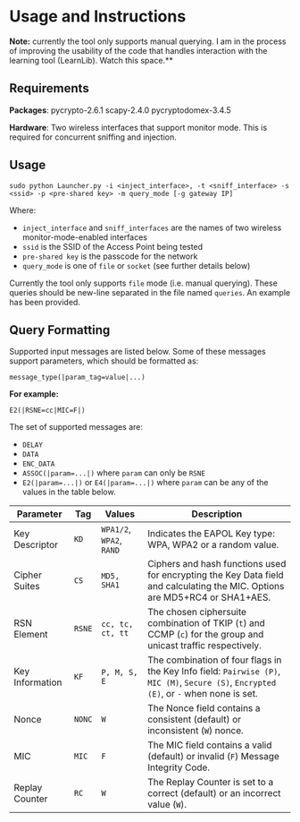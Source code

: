 # Usage and Instructions

**Note:** currently the tool only supports manual querying. I am in the process of improving the usability of the code that handles interaction with the learning tool (LearnLib). Watch this space.**

## Requirements

**Packages**: pycrypto-2.6.1 scapy-2.4.0 pycryptodomex-3.4.5

**Hardware**: Two wireless interfaces that support monitor mode. This is required for concurrent sniffing and injection.

## Usage

`sudo python Launcher.py -i <inject_interface>, -t <sniff_interface> -s <ssid> -p <pre-shared key> -m query_mode [-g gateway IP]`

Where:
- `inject_interface` and `sniff_interfaces` are the names of two wireless monitor-mode-enabled interfaces
- `ssid` is the SSID of the Access Point being tested
- `pre-shared key` is the passcode for the network
- `query_mode` is one of `file` or `socket` (see further details below)

Currently the tool only supports `file` mode (i.e. manual querying). These queries should be new-line separated in the file named `queries`. An example has been provided. 

## Query Formatting

Supported input messages are listed below. Some of these messages support parameters, which should be formatted as:

 `message_type(|param_tag=value|...)`

**For example:** 

`E2(|RSNE=cc|MIC=F|)`

The set of supported messages are:

- `DELAY`
- `DATA`
- `ENC_DATA`
- `ASSOC(|param=...|)` where `param` can only be `RSNE`
- `E2(|param=...|)` or `E4(|param=...|)` where `param` can be any of the values in the table below.

| Parameter | Tag | Values | Description |
--------------|------|---------|---------------
| Key Descriptor  | `KD`  |   `WPA1/2`, `WPA2`, `RAND` |   Indicates the EAPOL Key type: WPA, WPA2 or a random value.|
| Cipher Suites   |  `CS` |    `MD5, SHA1` |  Ciphers and hash functions used for encrypting the Key Data field and calculating the MIC. Options are MD5+RC4 or SHA1+AES. |
| RSN Element   |  `RSNE`  |   `cc, tc, ct, tt`  |   The chosen ciphersuite combination of TKIP (`t`) and CCMP (`c`) for the group and unicast traffic respectively. |
|  Key Information   | `KF` |  `P, M, S, E` | The combination of four flags in the Key Info field: `Pairwise (P)`, `MIC (M)`, `Secure (S)`, `Encrypted (E)`, or `-` when none is set. |
| Nonce  |  `NONC`  |  `W`  |  The Nonce field contains a consistent (default) or inconsistent (`W`) nonce.|
| MIC  |  `MIC`  |   `F`   |  The MIC field contains a valid (default) or invalid (`F`) Message Integrity Code.
| Replay Counter  |   `RC`  |  `W`  |    The Replay Counter is set to a correct (default) or an incorrect value (`W`).|